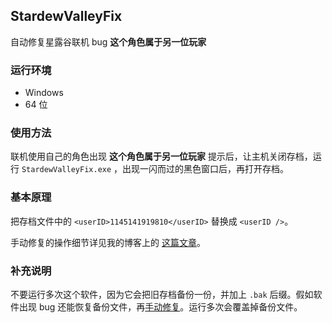 ## StardewValleyFix

自动修复星露谷联机 bug **这个角色属于另一位玩家** 

### 运行环境

- Windows
- 64 位

### 使用方法

联机使用自己的角色出现 **这个角色属于另一位玩家** 提示后，让主机关闭存档，运行 `StardewValleyFix.exe` ，出现一闪而过的黑色窗口后，再打开存档。

### 基本原理

把存档文件中的 `<userID>1145141919810</userID>` 替换成 `<userID />`。

手动修复的操作细节详见我的博客上的 [这篇文章](https://keqing.moe/posts/stardew-valley-multiplay-bug-fix/)。

### 补充说明

不要运行多次这个软件，因为它会把旧存档备份一份，并加上 `.bak` 后缀。假如软件出现 bug 还能恢复备份文件，再[手动修复](https://keqing.moe/posts/stardew-valley-multiplay-bug-fix/)。运行多次会覆盖掉备份文件。
